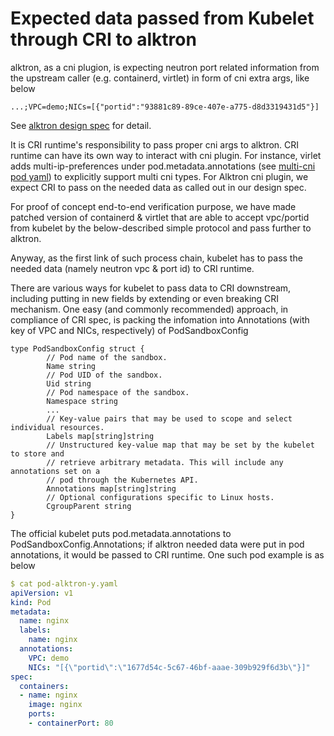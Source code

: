 # Expected data passed from Kubelet through CRI to alktron

alktron, as a cni plugion, is expecting neutron port related information from the upstream caller (e.g. containerd, virtlet) in form of cni extra args, like below
```
...;VPC=demo;NICs=[{"portid":"93881c89-89ce-407e-a775-d8d3319431d5"}]
```
See [alktron design spec](https://github.com/futurewei-cloud/arktos/blob/master/docs/design-proposals/network/NICAndVPCSupportInArktos.md) for detail.


It is CRI runtime's responsibility to pass proper cni args to alktron. CRI runtime can have its own way to interact with cni plugin. For instance, virlet adds multi-ip-preferences under pod.metadata.annotations (see [multi-cni pod yaml](https://github.com/Mirantis/virtlet/blob/master/examples/ubuntu-multi-cni.yaml)) to explicitly support multi cni types. For Alktron cni plugin, we expect CRI to pass on the needed data as called out in our design spec.

For proof of concept end-to-end verification purpose, we have made patched version of containerd & virtlet that are able to accept vpc/portid from kubelet by the below-described simple protocol and pass further to alktron. 


Anyway, as the first link of such process chain, kubelet has to pass the needed data (namely neutron vpc & port id) to CRI runtime.

There are various ways for kubelet to pass data to CRI downstream, including putting in new fields by extending or even breaking CRI mechanism. One easy (and commonly recommended) approach, in compliance of CRI spec, is packing the infomation into Annotations (with key of VPC and NICs, respectively) of PodSandboxConfig

```golang
type PodSandboxConfig struct {
        // Pod name of the sandbox.
        Name string
        // Pod UID of the sandbox.
        Uid string
        // Pod namespace of the sandbox.
        Namespace string
        ...
        // Key-value pairs that may be used to scope and select individual resources.
        Labels map[string]string
        // Unstructured key-value map that may be set by the kubelet to store and
        // retrieve arbitrary metadata. This will include any annotations set on a
        // pod through the Kubernetes API.
        Annotations map[string]string
        // Optional configurations specific to Linux hosts.
        CgroupParent string
}
```

The official kubelet puts pod.metadata.annotations to PodSandboxConfig.Annotations; if alktron needed data were put in pod annotations, it would be passed to CRI runtime. One such pod example is as below

```yaml
$ cat pod-alktron-y.yaml
apiVersion: v1
kind: Pod
metadata:
  name: nginx
  labels:
    name: nginx
  annotations:
    VPC: demo
    NICs: "[{\"portid\":\"1677d54c-5c67-46bf-aaae-309b929f6d3b\"}]"
spec:
  containers:
  - name: nginx
    image: nginx
    ports:
    - containerPort: 80
```
